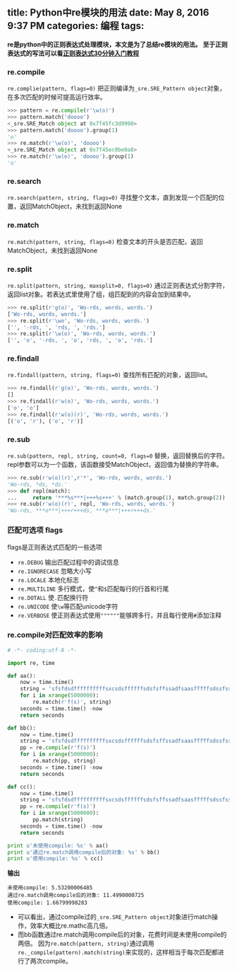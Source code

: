title: Python中re模块的用法
date: May 8, 2016 9:37 PM
categories: 编程
tags: 
----

**re是python中的正则表达式处理模块，本文是为了总结re模块的用法。
至于正则表达式的写法可以看[正则表达式30分钟入门教程](http://deerchao.net/tutorials/regex/regex.htm)**


### re.compile
`re.complie(pattern, flags=0)`
把正则编译为`_sre.SRE_Pattern object`对象，在多次匹配的时候可提高运行效率。
```python
>>> pattern = re.compile(r'\w(o)')
>>> pattern.match('doooo')
<_sre.SRE_Match object at 0x7f45fc3d9990>
>>> pattern.match('doooo').group(1)
'o'
>>> re.match(r'\w(o)', 'doooo')
<_sre.SRE_Match object at 0x7f45ec0be0a8>
>>> re.match(r'\w(o)', 'doooo').group(1)
'o'
```
<!--more-->
### re.search
`re.search(pattern, string, flags=0)`
寻找整个文本，直到发现一个匹配的位置，返回MatchObject，未找到返回None

### re.match
`re.match(pattern, string, flags=0)`
检查文本的开头是否匹配，返回MatchObject，未找到返回None

### re.split
`re.split(pattern, string, maxsplit=0, flags=0)`
通过正则表达式分割字符，返回list对象。若表达式里使用了组，组匹配到的内容会加到结果中。
```python
>>> re.split(r'g(o)', 'Wo-rds, words, words.')
['Wo-rds, words, words.']
>>> re.split(r'\wo', 'Wo-rds, words, words.')
['', '-rds, ', 'rds, ', 'rds.']
>>> re.split(r'\w(o)', 'Wo-rds, words, words.')
['', 'o', '-rds, ', 'o', 'rds, ', 'o', 'rds.']
```
### re.findall
`re.findall(pattern, string, flags=0)`
查找所有匹配的对象，返回list。
```python
>>> re.findall(r'g(o)', 'Wo-rds, words, words.')
[]
>>> re.findall(r'w(o)', 'Wo-rds, words, words.')
['o', 'o']
>>> re.findall(r'w(o)(r)', 'Wo-rds, words, words.')
[('o', 'r'), ('o', 'r')]
```

### re.sub
`re.sub(pattern, repl, string, count=0, flags=0`
替换，返回替换后的字符。
repl参数可以为一个函数，该函数接受MatchObject，返回值为替换的字符串。
```python
>>> re.sub(r'w(o)(r)',r'*', 'Wo-rds, words, words.')
'Wo-rds, *ds, *ds.'
>>> def repl(match):
...     return '***%s***|+++%s+++' % (match.group(1), match.group(2))
>>> re.sub(r'w(o)(r)', repl, 'Wo-rds, words, words.')
'Wo-rds, ***o***|+++r+++ds, ***o***|+++r+++ds.'
```

### 匹配可选项 flags
flags是正则表达式匹配的一些选项
- `re.DEBUG`  输出匹配过程中的调试信息
- `re.IGNORECASE`  忽略大小写
- `re.LOCALE`  本地化标志
- `re.MULTILINE`  多行模式，使`^`和`$`匹配每行的行首和行尾
- `re.DOTALL`  使`.`匹配换行符
- `re.UNICODE`  使`\w`等匹配unicode字符
- `re.VERBOSE`  使正则表达式使用`""""""`能够跨多行，并且每行使用`#`添加注释

### re.compile对匹配效率的影响
```python
# -*- coding:utf-8 -*-

import re, time

def aa():
    now = time.time()
    string = 'sfsfdsdffffffffffsxcsdsffffffsdsfsffssadfsaasfffffsdssfssssdsdcvfgbdgssdfvdfsss'
    for i in xrange(5000000):
        re.match(r'f(s)', string)
    seconds = time.time() -now
    return seconds

def bb():
    now = time.time()
    string = 'sfsfdsdffffffffffsxcsdsffffffsdsfsffssadfsaasfffffsdssfssssdsdcvfgbdgssdfvdfsss'
    pp = re.compile(r'f(s)')
    for i in xrange(5000000):
        re.match(pp, string)
    seconds = time.time() -now
    return seconds

def cc():
    now = time.time()
    string = 'sfsfdsdffffffffffsxcsdsffffffsdsfsffssadfsaasfffffsdssfssssdsdcvfgbdgssdfvdfsss'
    pp = re.compile(r'f(s)')
    for i in xrange(5000000):
        pp.match(string)
    seconds = time.time() -now
    return seconds

print u'未使用compile: %s' % aa()
print u'通过re.match调用compile后的对象: %s' % bb()
print u'使用compile: %s' % cc()
```

**输出**
```
未使用compile: 5.53200006485
通过re.match调用compile后的对象: 11.4990000725
使用compile: 1.66799998283
```

* 可以看出，通过compile过的`_sre.SRE_Pattern object`对象进行match操作，效率大概比re.mathc高几倍。
* 而bb函数通过re.match调用compile后的对象，花费时间是未使用compile的两倍。
因为`re.match(pattern, string)`通过调用`re._compile(pattern).match(string)`来实现的，这样相当于每次匹配都进行了两次compile。
